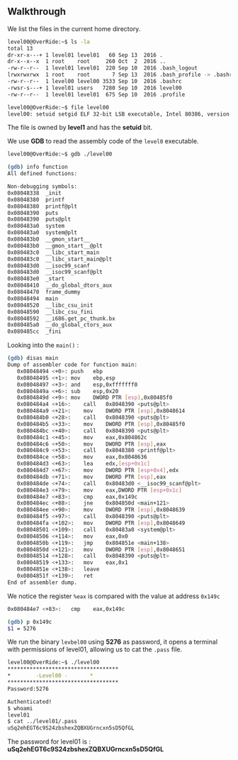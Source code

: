## Walkthrough

We list the files in the current home directory.

```bash
level00@OverRide:~$ ls -la
total 13
dr-xr-x---+ 1 level01 level01   60 Sep 13  2016 .
dr-x--x--x  1 root    root     260 Oct  2  2016 ..
-rw-r--r--  1 level01 level01  220 Sep 10  2016 .bash_logout
lrwxrwxrwx  1 root    root       7 Sep 13  2016 .bash_profile -> .bashrc
-rw-r--r--  1 level00 level00 3533 Sep 10  2016 .bashrc
-rwsr-s---+ 1 level01 users   7280 Sep 10  2016 level00
-rw-r--r--  1 level01 level01  675 Sep 10  2016 .profile
```

```bash
level00@OverRide:~$ file level00
level00: setuid setgid ELF 32-bit LSB executable, Intel 80386, version 1 (SYSV), dynamically linked (uses shared libs), for GNU/Linux 2.6.24, BuildID[sha1]=0x20352633f776024748e9f8a5ebab6686df488bcf, not stripped
```

The file is owned by **level1** and has the **setuid** bit.

We use **GDB** to read the assembly code of the `level0` executable.

```bash
level00@OverRide:~$ gdb ./level00

(gdb) info function
All defined functions:

Non-debugging symbols:
0x08048338  _init
0x08048380  printf
0x08048380  printf@plt
0x08048390  puts
0x08048390  puts@plt
0x080483a0  system
0x080483a0  system@plt
0x080483b0  __gmon_start__
0x080483b0  __gmon_start__@plt
0x080483c0  __libc_start_main
0x080483c0  __libc_start_main@plt
0x080483d0  __isoc99_scanf
0x080483d0  __isoc99_scanf@plt
0x080483e0  _start
0x08048410  __do_global_dtors_aux
0x08048470  frame_dummy
0x08048494  main
0x08048520  __libc_csu_init
0x08048590  __libc_csu_fini
0x08048592  __i686.get_pc_thunk.bx
0x080485a0  __do_global_ctors_aux
0x080485cc  _fini
```

Looking into the `main()` : 

```bash
(gdb) disas main
Dump of assembler code for function main:
   0x08048494 <+0>:	push   ebp
   0x08048495 <+1>:	mov    ebp,esp
   0x08048497 <+3>:	and    esp,0xfffffff0
   0x0804849a <+6>:	sub    esp,0x20
   0x0804849d <+9>:	mov    DWORD PTR [esp],0x80485f0
   0x080484a4 <+16>:	call   0x8048390 <puts@plt>
   0x080484a9 <+21>:	mov    DWORD PTR [esp],0x8048614
   0x080484b0 <+28>:	call   0x8048390 <puts@plt>
   0x080484b5 <+33>:	mov    DWORD PTR [esp],0x80485f0
   0x080484bc <+40>:	call   0x8048390 <puts@plt>
   0x080484c1 <+45>:	mov    eax,0x804862c
   0x080484c6 <+50>:	mov    DWORD PTR [esp],eax
   0x080484c9 <+53>:	call   0x8048380 <printf@plt>
   0x080484ce <+58>:	mov    eax,0x8048636
   0x080484d3 <+63>:	lea    edx,[esp+0x1c]
   0x080484d7 <+67>:	mov    DWORD PTR [esp+0x4],edx
   0x080484db <+71>:	mov    DWORD PTR [esp],eax
   0x080484de <+74>:	call   0x80483d0 <__isoc99_scanf@plt>
   0x080484e3 <+79>:	mov    eax,DWORD PTR [esp+0x1c]
   0x080484e7 <+83>:	cmp    eax,0x149c
   0x080484ec <+88>:	jne    0x804850d <main+121>
   0x080484ee <+90>:	mov    DWORD PTR [esp],0x8048639
   0x080484f5 <+97>:	call   0x8048390 <puts@plt>
   0x080484fa <+102>:	mov    DWORD PTR [esp],0x8048649
   0x08048501 <+109>:	call   0x80483a0 <system@plt>
   0x08048506 <+114>:	mov    eax,0x0
   0x0804850b <+119>:	jmp    0x804851e <main+138>
   0x0804850d <+121>:	mov    DWORD PTR [esp],0x8048651
   0x08048514 <+128>:	call   0x8048390 <puts@plt>
   0x08048519 <+133>:	mov    eax,0x1
   0x0804851e <+138>:	leave  
   0x0804851f <+139>:	ret    
End of assembler dump.
```

We notice the register `%eax` is compared with the value at address `0x149c`

```bash
0x080484e7 <+83>:	cmp    eax,0x149c

(gdb) p 0x149c
$1 = 5276
```

We run the binary `levbel00` using **5276** as password, it opens a terminal with permissions of level01, allowing us to cat the `.pass` file.

```bash
level00@OverRide:~$ ./level00
***********************************
* 	     -Level00 -		  *
***********************************
Password:5276

Authenticated!
$ whoami
level01
$ cat ../level01/.pass
uSq2ehEGT6c9S24zbshexZQBXUGrncxn5sD5QfGL
```

The password for level01 is : **uSq2ehEGT6c9S24zbshexZQBXUGrncxn5sD5QfGL**
